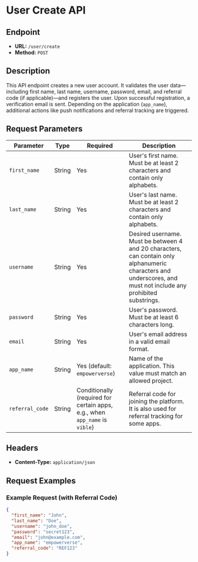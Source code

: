 # User Create API

## Endpoint

- **URL:** `/user/create`
- **Method:** `POST`

## Description

This API endpoint creates a new user account. It validates the user data—including first name, last name, username, password, email, and referral code (if applicable)—and registers the user. Upon successful registration, a verification email is sent. Depending on the application (`app_name`), additional actions like push notifications and referral tracking are triggered.

## Request Parameters

| Parameter       | Type   | Required                            | Description |
| --------------- | ------ | ----------------------------------- | ----------- |
| `first_name`    | String | Yes                                 | User's first name. Must be at least 2 characters and contain only alphabets. |
| `last_name`     | String | Yes                                 | User's last name. Must be at least 2 characters and contain only alphabets. |
| `username`      | String | Yes                                 | Desired username. Must be between 4 and 20 characters, can contain only alphanumeric characters and underscores, and must not include any prohibited substrings. |
| `password`      | String | Yes                                 | User's password. Must be at least 6 characters long. |
| `email`         | String | Yes                                 | User's email address in a valid email format. |
| `app_name`      | String | Yes (default: `empowerverse`)       | Name of the application. This value must match an allowed project. |
| `referral_code` | String | Conditionally (required for certain apps, e.g., when `app_name` is `vible`) | Referral code for joining the platform. It is also used for referral tracking for some apps. |

## Headers

- **Content-Type:** `application/json`

## Request Examples

### Example Request (with Referral Code)

```json
{
  "first_name": "John",
  "last_name": "Doe",
  "username": "john_doe",
  "password": "secret123",
  "email": "john@example.com",
  "app_name": "empowerverse",
  "referral_code": "REF123"
}
